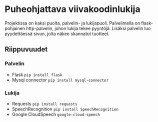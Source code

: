 # Puheohjattava viivakoodinlukija
Projektissa on kaksi puolta, palvelin- ja lukijapuoli. Palvelimella on flask-pohjainen http-palvelin, johon lukija tekee pyyntöjä. Lisäksi palvelin luo pyydettäessä sivun, jolta näkee skannatut tuotteet.
## Riippuvuudet
### Palvelin
* Flask `pip install flask`
* Mysql connector `pip install mysql-connector`
### Lukija
* Requests `pip install requests`
* SpeechRecognition `pip install SpeechRecognition`
* Google CloudSpeech `google-cloud-speech`
